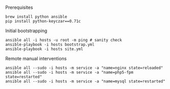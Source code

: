 Prerequisites

```
brew install python ansible
pip install python-keyczar==0.71c
```

Initial bootstrapping

```
ansible all -i hosts -u root -m ping # sanity check
ansible-playbook -i hosts bootstrap.yml
ansible-playbook -i hosts site.yml
```

Remote manual interventions

```
ansible all --sudo -i hosts -m service -a "name=nginx state=reloaded"
ansible all --sudo -i hosts -m service -a "name=php5-fpm state=restarted"
ansible all --sudo -i hosts -m service -a "name=mysql state=restarted"
```

